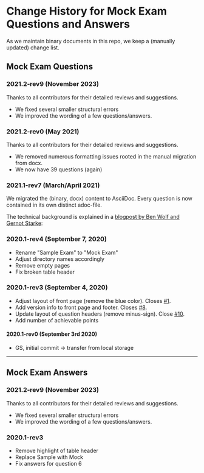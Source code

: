 # Change History for Mock Exam Questions and Answers

As we maintain binary documents in this repo, we keep a (manually updated) change list.

## Mock Exam Questions

### 2021.2-rev9 (November 2023)
Thanks to all contributors for their detailed reviews and suggestions.

- We fixed several smaller structural errors
- We improved the wording of a few questions/answers.

### 2021.2-rev0 (May 2021)
Thanks to all contributors for their detailed reviews and suggestions. 

- We removed numerous formatting issues rooted in the manual migration from docx.
- We now have 39 questions (again) 


### 2021.1-rev7 (March/April 2021)
We migrated the (binary, docx) content to AsciiDoc.
Every question is now contained in its own distinct adoc-file.

The technical background is explained in a [blogpost by Ben Wolf and Gernot Starke](https://www.isaqb.org/blog/migrating-the-isaqb-mock-examination-to-asciidoc/):


### 2020.1-rev4 (September 7, 2020)
- Rename "Sample Exam" to "Mock Exam"
- Adjust directory names accordingly
- Remove empty pages
- Fix broken table header

### 2020.1-rev3 (September 4, 2020)
- Adjust layout of front page (remove the blue color). Closes [#1](https://github.com/isaqb-org/examination-foundation/issues/1).
- Add version info to front page and footer. Closes [#8](https://github.com/isaqb-org/examination-foundation/issues/8).
- Update layout of question headers (remove minus-sign). Close [#10](https://github.com/isaqb-org/examination-foundation/issues/10).
- Add number of achievable points

#### 2020.1-rev0 (September 3rd 2020)
- GS, initial commit -> transfer from local storage

- - -

## Mock Exam Answers
### 2021.2-rev9 (November 2023)
Thanks to all contributors for their detailed reviews and suggestions.

- We fixed several smaller structural errors
- We improved the wording of a few questions/answers.

### 2020.1-rev3
- Remove highlight of table header
- Replace Sample with Mock
- Fix answers for question 6
